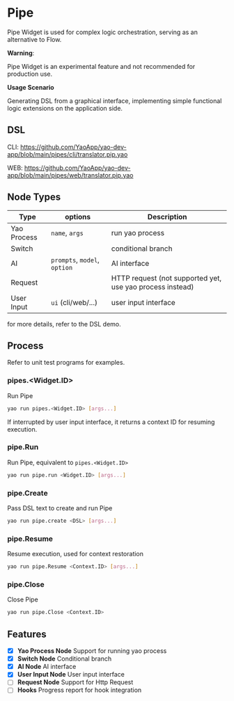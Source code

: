 # Pipe

Pipe Widget is used for complex logic orchestration, serving as an alternative to Flow.

**Warning**:

Pipe Widget is an experimental feature and not recommended for production use.

**Usage Scenario**

Generating DSL from a graphical interface, implementing simple functional logic extensions on the application side.

## DSL

CLI: https://github.com/YaoApp/yao-dev-app/blob/main/pipes/cli/translator.pip.yao

WEB: https://github.com/YaoApp/yao-dev-app/blob/main/pipes/web/translator.pip.yao

## Node Types

| Type        | options                      | Description                                               |
| ----------- | ---------------------------- | --------------------------------------------------------- |
| Yao Process | `name`, `args`               | run yao process                                           |
| Switch      |                              | conditional branch                                        |
| AI          | `prompts`, `model`, `option` | AI interface                                              |
| Request     |                              | HTTP request (not supported yet, use yao process instead) |
| User Input  | `ui` (cli/web/...)           | user input interface                                      |

for more details, refer to the DSL demo.

## Process

Refer to unit test programs for examples.

### pipes.<Widget.ID>

Run Pipe

```bash
yao run pipes.<Widget.ID> [args...]
```

If interrupted by user input interface, it returns a context ID for resuming execution.

### pipe.Run

Run Pipe, equivalent to `pipes.<Widget.ID>`

```bash
yao run pipe.run <Widget.ID> [args...]
```

### pipe.Create

Pass DSL text to create and run Pipe

```bash
yao run pipe.create <DSL> [args...]
```

### pipe.Resume

Resume execution, used for context restoration

```bash
yao run pipe.Resume <Context.ID> [args...]
```

### pipe.Close

Close Pipe

```bash
yao run pipe.Close <Context.ID>
```

## Features

- [x] **Yao Process Node** Support for running yao process
- [x] **Switch Node** Conditional branch
- [x] **AI Node** AI interface
- [x] **User Input Node** User input interface
- [ ] **Request Node** Support for Http Request
- [ ] **Hooks** Progress report for hook integration

